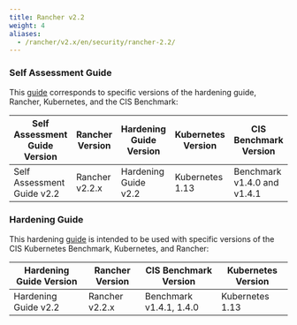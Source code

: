 ```yaml
---
title: Rancher v2.2
weight: 4
aliases:
  - /rancher/v2.x/en/security/rancher-2.2/
---
```


### Self Assessment Guide

This [guide](../reference-guides/rancher-security/rancher-v2.2-hardening-guides/self-assessment-guide-with-cis-v1.4-benchmark.md) corresponds to specific versions of the hardening guide, Rancher, Kubernetes, and the CIS Benchmark:

Self Assessment Guide Version | Rancher Version | Hardening Guide Version | Kubernetes Version | CIS Benchmark Version
---------------------------|----------|---------|-------|-----
Self Assessment Guide v2.2 | Rancher v2.2.x | Hardening Guide v2.2 | Kubernetes 1.13 | Benchmark v1.4.0 and v1.4.1

### Hardening Guide

This hardening [guide](../reference-guides/rancher-security/rancher-v2.2-hardening-guides/hardening-guide-with-cis-v1.4-benchmark.md) is intended to be used with specific versions of the CIS Kubernetes Benchmark, Kubernetes, and Rancher:

Hardening Guide Version | Rancher Version | CIS Benchmark Version | Kubernetes Version
------------------------|----------------|-----------------------|------------------
Hardening Guide v2.2 | Rancher v2.2.x | Benchmark v1.4.1, 1.4.0 | Kubernetes 1.13